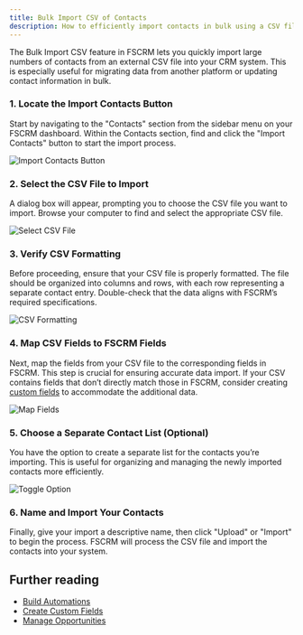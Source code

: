 ```yaml
---
title: Bulk Import CSV of Contacts
description: How to efficiently import contacts in bulk using a CSV file in FSCRM.
---
```


The Bulk Import CSV feature in FSCRM lets you quickly import large numbers of contacts from an external CSV file into your CRM system. This is especially useful for migrating data from another platform or updating contact information in bulk.

### 1. Locate the Import Contacts Button

Start by navigating to the "Contacts" section from the sidebar menu on your FSCRM dashboard. Within the Contacts section, find and click the "Import Contacts" button to start the import process.

![Import Contacts Button](/bulk-csv-guide/navigate-to-import-contacts.webp)

### 2. Select the CSV File to Import

A dialog box will appear, prompting you to choose the CSV file you want to import. Browse your computer to find and select the appropriate CSV file.

![Select CSV File](/bulk-csv-guide/choose-csv-file.webp)

### 3. Verify CSV Formatting

Before proceeding, ensure that your CSV file is properly formatted. The file should be organized into columns and rows, with each row representing a separate contact entry. Double-check that the data aligns with FSCRM’s required specifications.

![CSV Formatting](/bulk-csv-guide/sample-csv.webp)

### 4. Map CSV Fields to FSCRM Fields

Next, map the fields from your CSV file to the corresponding fields in FSCRM. This step is crucial for ensuring accurate data import. If your CSV contains fields that don’t directly match those in FSCRM, consider creating [custom fields](/guides/custom-fields) to accommodate the additional data.

![Map Fields](/bulk-csv-guide/map-fields-csv.webp)

### 5. Choose a Separate Contact List (Optional)

You have the option to create a separate list for the contacts you’re importing. This is useful for organizing and managing the newly imported contacts more efficiently.

![Toggle Option](/bulk-csv-guide/name-csv-import.webp)

### 6. Name and Import Your Contacts

Finally, give your import a descriptive name, then click "Upload" or "Import" to begin the process. FSCRM will process the CSV file and import the contacts into your system.

## Further reading

- [Build Automations](/guides/build-automations)
- [Create Custom Fields](/guides/custom-fields)
- [Manage Opportunities](/guides/manage-opportunities)
